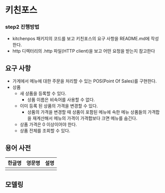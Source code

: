 # 키친포스

### step2 진행방법
* kitchenpos 패키지의 코드를 보고 키친포스의 요구 사항을 README.md에 작성한다.
* http 디렉터리의 .http 파일(HTTP client)을 보고 어떤 요청을 받는지 참고한다

## 요구 사항
* 가게에서 메뉴에 대한 주문을 처리할 수 있는 POS(Point Of Sales)를 구현한다.
* 상품
  * 새 상품을 등록할 수 있다.
    * 상품 이름은 비속어를 사용할 수 없다.
  * 이미 등록 된 상품의 가격을 변경할 수 있다.
    * 상품의 가격을 변경할 때 상품이 포함된 메뉴에 속한 메뉴 상품들의 가격합을 재계산해서 메뉴의 가격이 가격합보다 크면 메뉴를 숨긴다.  
  * 상품 가격은 0 이상이어야 한다.
  * 상품 전체를 조회할 수 있다.


## 용어 사전

| 한글명 | 영문명 | 설명 |
| --- | --- | --- |
|  |  |  |

## 모델링
